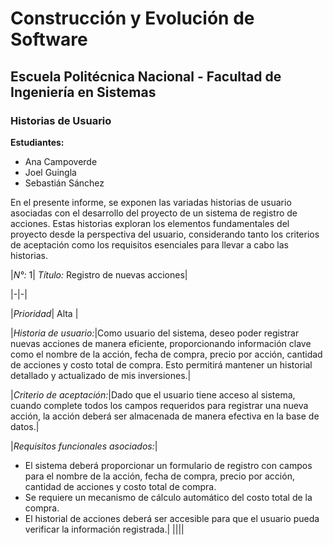 # Construcción y Evolución de Software
## Escuela Politécnica Nacional - Facultad de Ingeniería en Sistemas

### Historias de Usuario
**Estudiantes:**  
- Ana Campoverde
- Joel Guingla
- Sebastián Sánchez

En el presente informe, se exponen las variadas historias de usuario asociadas con el desarrollo del proyecto de un sistema de registro de acciones. Estas historias exploran los elementos fundamentales del proyecto desde la perspectiva del usuario, considerando tanto los criterios de aceptación como los requisitos esenciales para llevar a cabo las historias.

|*N°:* 1| *Título:* Registro de nuevas acciones|

|-|-| 

|*Prioridad*| Alta |

|*Historia de usuario:*|Como usuario del sistema, deseo poder registrar nuevas acciones de manera eficiente, proporcionando información clave como el nombre de la acción, fecha de compra, precio por acción, cantidad de acciones y costo total de compra. Esto permitirá mantener un historial detallado y actualizado de mis inversiones.|

|*Criterio de aceptación:*|Dado que el usuario tiene acceso al sistema, cuando complete todos los campos requeridos para registrar una nueva acción, la acción deberá ser almacenada de manera efectiva en la base de datos.|

|*Requisitos funcionales asociados:*|
- El sistema deberá proporcionar un formulario de registro con campos para el nombre de la acción, fecha de compra, precio por acción, cantidad de acciones y costo total de compra.
- Se requiere un mecanismo de cálculo automático del costo total de la compra.
- El historial de acciones deberá ser accesible para que el usuario pueda verificar la información registrada.|
||||
